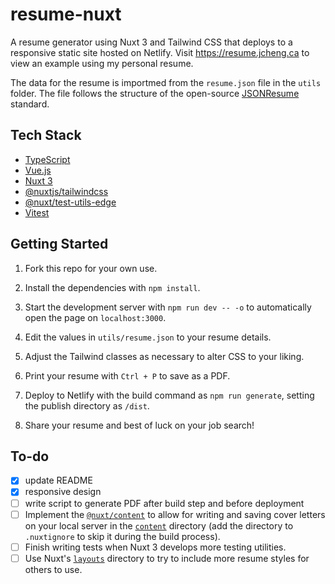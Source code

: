 # resume-nuxt

A resume generator using Nuxt 3 and Tailwind CSS that deploys to a responsive static site hosted on Netlify. Visit https://resume.jcheng.ca to view an example using my personal resume.

The data for the resume is importmed from the `resume.json` file in the `utils` folder. The file follows the structure of the open-source [JSONResume](https://jsonresume.org/) standard.

## Tech Stack

- [TypeScript](https://www.typescriptlang.org/)
- [Vue.js](https://vuejs.org/)
- [Nuxt 3](https://nuxt.com/)
- [@nuxtjs/tailwindcss](https://tailwindcss.nuxt.dev/)
- [@nuxt/test-utils-edge](https://nuxt.com/docs/getting-started/testing)
- [Vitest](https://vitest.dev/)

## Getting Started

1.  Fork this repo for your own use.

2.  Install the dependencies with `npm install`.

3.  Start the development server with `npm run dev -- -o` to automatically open the page on `localhost:3000`.

4.  Edit the values in `utils/resume.json` to your resume details.

5.  Adjust the Tailwind classes as necessary to alter CSS to your liking.

6.  Print your resume with `Ctrl + P` to save as a PDF.

7.  Deploy to Netlify with the build command as `npm run generate`, setting the publish directory as `/dist`.

8.  Share your resume and best of luck on your job search!

## To-do

- [x] update README
- [x] responsive design
- [ ] write script to generate PDF after build step and before deployment
- [ ] Implement the [`@nuxt/content`](https://content.nuxtjs.org/) to allow for writing and saving cover letters on your local server in the [`content`](https://nuxt.com/docs/guide/directory-structure/content) directory (add the directory to `.nuxtignore` to skip it during the build process).
- [ ] Finish writing tests when Nuxt 3 develops more testing utilities.
- [ ] Use Nuxt's [`layouts`](https://nuxt.com/docs/guide/directory-structure/layouts) directory to try to include more resume styles for others to use.
